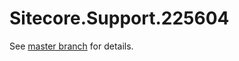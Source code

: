 # Sitecore.Support.225604

See [master branch](https://github.com/sitecoresupport/Sitecore.Support.225604) for details.